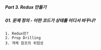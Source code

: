 ##### Part 3. Redux 만들기

##### 01. 문제 정의 - 어떤 코드가 상태를 어디서 바꾸나?

```
1. Redux란?
2. Prop Drilling
3. 객체 참조의 위험성
```
